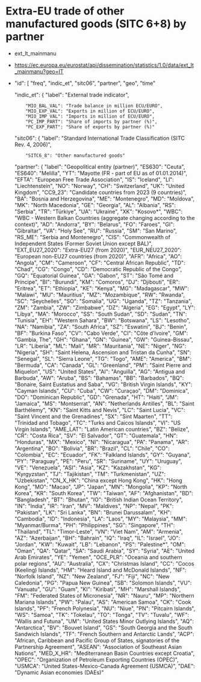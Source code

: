 # Extra-EU trade of other manufactured goods (SITC 6+8) by partner



- ext_lt_mainmanu
- https://ec.europa.eu/eurostat/api/dissemination/statistics/1.0/data/ext_lt_mainmanu?geo=IT
- "id": [
    "freq",
    "indic_et",
    "sitc06",
    "partner",
    "geo",
    "time"

    "indic_et": {
      "label": "External trade indicator",

          "MIO_BAL_VAL": "Trade balance in million ECU/EURO",
          "MIO_EXP_VAL": "Exports in million of ECU/EURO",
          "MIO_IMP_VAL": "Imports in million of ECU/EURO",
          "PC_IMP_PART": "Share of imports by partner (%)",
          "PC_EXP_PART": "Share of exports by partner (%)"

    "sitc06": {
      "label": "Standard International Trade Classification (SITC Rev. 4, 2006)",

          "SITC6_8": "Other manufactured goods"

    "partner": {
      "label": "Geopolitical entity (partner)",
          "ES630": "Ceuta",
          "ES640": "Melilla",
          "YT": "Mayotte (FR - part of EU as of 01.01.2014)",
          "EFTA": "European Free Trade Association",
          "IS": "Iceland",
          "LI": "Liechtenstein",
          "NO": "Norway",
          "CH": "Switzerland",
          "UK": "United Kingdom",
          "CC9_23": "Candidate countries from 2023 (9 countries)",
          "BA": "Bosnia and Herzegovina",
          "ME": "Montenegro",
          "MD": "Moldova",
          "MK": "North Macedonia",
          "GE": "Georgia",
          "AL": "Albania",
          "RS": "Serbia",
          "TR": "Türkiye",
          "UA": "Ukraine",
          "XK": "Kosovo*",
          "WBC": "WBC - Western Balkan Countries (aggregate changing according to the context)",
          "AD": "Andorra",
          "BY": "Belarus",
          "FO": "Faroes",
          "GI": "Gibraltar",
          "VA": "Holy See",
          "RU": "Russia",
          "SM": "San Marino",
          "RS_ME": "Serbia and Montenegro",
          "CIS": "Commonwealth of Independent States (Former Soviet Union except BAL)",
          "EXT_EU27_2020": "Extra-EU27 (from 2020)",
          "EUR_NEU27_2020": "European non-EU27 countries (from 2020)",
          "AFR": "Africa",
          "AO": "Angola",
          "CM": "Cameroon",
          "CF": "Central African Republic",
          "TD": "Chad",
          "CG": "Congo",
          "CD": "Democratic Republic of the Congo",
          "GQ": "Equatorial Guinea",
          "GA": "Gabon",
          "ST": "São Tomé and Príncipe",
          "BI": "Burundi",
          "KM": "Comoros",
          "DJ": "Djibouti",
          "ER": "Eritrea",
          "ET": "Ethiopia",
          "KE": "Kenya",
          "MG": "Madagascar",
          "MW": "Malawi",
          "MU": "Mauritius",
          "MZ": "Mozambique",
          "RW": "Rwanda",
          "SC": "Seychelles",
          "SO": "Somalia",
          "UG": "Uganda",
          "TZ": "Tanzania",
          "ZM": "Zambia",
          "ZW": "Zimbabwe",
          "DZ": "Algeria",
          "EG": "Egypt",
          "LY": "Libya",
          "MA": "Morocco",
          "SS": "South Sudan",
          "SD": "Sudan",
          "TN": "Tunisia",
          "EH": "Western Sahara",
          "BW": "Botswana",
          "LS": "Lesotho",
          "NA": "Namibia",
          "ZA": "South Africa",
          "SZ": "Eswatini",
          "BJ": "Benin",
          "BF": "Burkina Faso",
          "CV": "Cabo Verde",
          "CI": "Côte d’Ivoire",
          "GM": "Gambia, The",
          "GH": "Ghana",
          "GN": "Guinea",
          "GW": "Guinea-Bissau",
          "LR": "Liberia",
          "ML": "Mali",
          "MR": "Mauritania",
          "NE": "Niger",
          "NG": "Nigeria",
          "SH": "Saint Helena, Ascension and Tristan da Cunha",
          "SN": "Senegal",
          "SL": "Sierra Leone",
          "TG": "Togo",
          "AME": "America",
          "BM": "Bermuda",
          "CA": "Canada",
          "GL": "Greenland",
          "PM": "Saint Pierre and Miquelon",
          "US": "United States",
          "AI": "Anguilla",
          "AG": "Antigua and Barbuda",
          "AW": "Aruba",
          "BS": "Bahamas",
          "BB": "Barbados",
          "BQ": "Bonaire, Saint Eustatius and Saba",
          "VG": "British Virgin Islands",
          "KY": "Cayman Islands",
          "CU": "Cuba",
          "CW": "Curaçao",
          "DM": "Dominica",
          "DO": "Dominican Republic",
          "GD": "Grenada",
          "HT": "Haiti",
          "JM": "Jamaica",
          "MS": "Montserrat",
          "AN": "Netherlands Antilles",
          "BL": "Saint Barthélemy",
          "KN": "Saint Kitts and Nevis",
          "LC": "Saint Lucia",
          "VC": "Saint Vincent and the Grenadines",
          "SX": "Sint Maarten",
          "TT": "Trinidad and Tobago",
          "TC": "Turks and Caicos Islands",
          "VI": "US Virgin Islands",
          "AME_LAT": "Latin American countries",
          "BZ": "Belize",
          "CR": "Costa Rica",
          "SV": "El Salvador",
          "GT": "Guatemala",
          "HN": "Honduras",
          "MX": "Mexico",
          "NI": "Nicaragua",
          "PA": "Panama",
          "AR": "Argentina",
          "BO": "Bolivia",
          "BR": "Brazil",
          "CL": "Chile",
          "CO": "Colombia",
          "EC": "Ecuador",
          "FK": "Falkland Islands",
          "GY": "Guyana",
          "PY": "Paraguay",
          "PE": "Peru",
          "SR": "Suriname",
          "UY": "Uruguay",
          "VE": "Venezuela",
          "ASI": "Asia",
          "KZ": "Kazakhstan",
          "KG": "Kyrgyzstan",
          "TJ": "Tajikistan",
          "TM": "Turkmenistan",
          "UZ": "Uzbekistan",
          "CN_X_HK": "China except Hong Kong",
          "HK": "Hong Kong",
          "MO": "Macao",
          "JP": "Japan",
          "MN": "Mongolia",
          "KP": "North Korea",
          "KR": "South Korea",
          "TW": "Taiwan",
          "AF": "Afghanistan",
          "BD": "Bangladesh",
          "BT": "Bhutan",
          "IO": "British Indian Ocean Territory",
          "IN": "India",
          "IR": "Iran",
          "MV": "Maldives",
          "NP": "Nepal",
          "PK": "Pakistan",
          "LK": "Sri Lanka",
          "BN": "Brunei Darussalam",
          "KH": "Cambodia",
          "ID": "Indonesia",
          "LA": "Laos",
          "MY": "Malaysia",
          "MM": "Myanmar/Burma",
          "PH": "Philippines",
          "SG": "Singapore",
          "TH": "Thailand",
          "TL": "Timor-Leste",
          "VN": "Viet Nam",
          "AM": "Armenia",
          "AZ": "Azerbaijan",
          "BH": "Bahrain",
          "IQ": "Iraq",
          "IL": "Israel",
          "JO": "Jordan",
          "KW": "Kuwait",
          "LB": "Lebanon",
          "PS": "Palestine*",
          "OM": "Oman",
          "QA": "Qatar",
          "SA": "Saudi Arabia",
          "SY": "Syria",
          "AE": "United Arab Emirates",
          "YE": "Yemen",
          "OCE_PLR": "Oceania and southern polar regions",
          "AU": "Australia",
          "CX": "Christmas Island",
          "CC": "Cocos (Keeling) Islands",
          "HM": "Heard Island and McDonald Islands",
          "NF": "Norfolk Island",
          "NZ": "New Zealand",
          "FJ": "Fiji",
          "NC": "New Caledonia",
          "PG": "Papua New Guinea",
          "SB": "Solomon Islands",
          "VU": "Vanuatu",
          "GU": "Guam",
          "KI": "Kiribati",
          "MH": "Marshall Islands",
          "FM": "Federated States of Micronesia",
          "NR": "Nauru",
          "MP": "Northern Mariana Islands",
          "PW": "Palau",
          "AS": "American Samoa",
          "CK": "Cook Islands",
          "PF": "French Polynesia",
          "NU": "Niue",
          "PN": "Pitcairn Islands",
          "WS": "Samoa",
          "TK": "Tokelau",
          "TO": "Tonga",
          "TV": "Tuvalu",
          "WF": "Wallis and Futuna",
          "UM": "United States Minor Outlying Islands",
          "AQ": "Antarctica",
          "BV": "Bouvet Island",
          "GS": "South Georgia and the South Sandwich Islands",
          "TF": "French Southern and Antarctic Lands",
          "ACP": "African, Caribbean and Pacific Group of States, signatories of the Partnership Agreement",
          "ASEAN": "Association of Southeast Asian Nations",
          "MED_X_HR": "Mediterranean Basin Countries except Croatia",
          "OPEC": "Organization of Petroleum Exporting Countries (OPEC)",
          "USMCA": "United States-Mexico-Canada Agreement (USMCA)",
          "DAE": "Dynamic Asian economies (DAEs)"